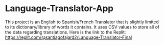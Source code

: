 # Language-Translator-App
This project is an English to Spanish/French Translator
that is slightly limited to its dictionary/library of words it contains. It uses CSV values to store all of the data regarding translations.
Here is the link to the Replit:
https://replit.com/@santiagofajard2/Language-Translator-Final
